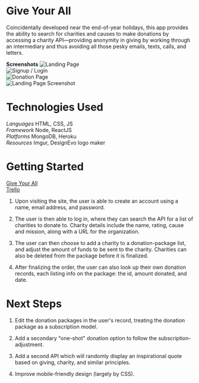 # Give Your All
Coincidentally developed near the end-of-year holidays, this app provides the ability to search for charities and causes to make donations by accessing a charity API—providing anonymity in giving by working through an intermediary and thus avoiding all those pesky emails, texts, calls, and letters.

**Screenshots**
![Landing Page](https://i.imgur.com/Rsyf3mu.png)<br>
![Signup / Login](https://i.imgur.com/gX8oNH0.png)<br>
![Donation Page](https://i.imgur.com/rMGIs7b.png)<br>
![Landing Page Screenshot](https://i.imgur.com/yGJeeHV.png)<br>

# Technologies Used
*Languages* HTML, CSS, JS<br>
*Framework* Node, ReactJS<br>
*Platforms* MongoDB, Heroku<br>
*Resources* Imgur, DesignEvo logo maker<br>

# Getting Started

[Give Your All](http://giveyourall.herokuapp.com "GiveYourAll")<br>
[Trello](https://trello.com/b/eaIztHJ3/giveyourall "Trello")<br>

1. Upon visiting the site, the user is able to create an account using a name, email address, and password.

2. The user is then able to log in, where they can search the API for a list of charities to donate to. Charity details include the name, rating, cause and mission, along with a URL for the organization.

3. The user can then choose to add a charity to a donation-package list, and adjust the amount of funds to be sent to the charity. Charities can also be deleted from the package before it is finalized.

4. After finalizing the order, the user can also look up their own donation records, each listing info on the package: the id, amount donated, and date.

# Next Steps

1. Edit the donation packages in the user's record, treating the donation package as a subscription model.

2. Add a secondary "one-shot" donation option to follow the subscription-adjustment.

3. Add a second API which will randomly display an inspirational quote based on giving, charity, and similar principles.

4. Improve mobile-friendly design (largely by CSS).